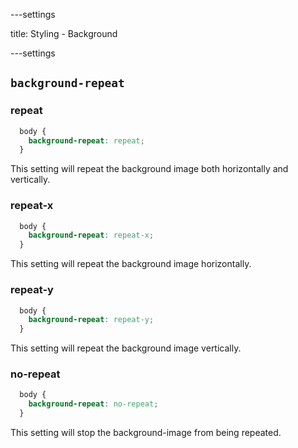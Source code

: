 ---settings

title: Styling - Background

---settings

## `background-repeat`

### repeat

```css
  body {
    background-repeat: repeat;
  }
```

This setting will repeat the background image both horizontally and vertically.

### repeat-x

```css
  body {
    background-repeat: repeat-x;
  }
```

This setting will repeat the background image horizontally.

### repeat-y

```css
  body {
    background-repeat: repeat-y;
  }
```

This setting will repeat the background image vertically.

### no-repeat

```css
  body {
    background-repeat: no-repeat;
  }
```

This setting will stop the background-image from being repeated.
